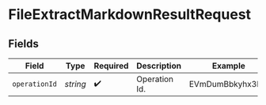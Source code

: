 # FileExtractMarkdownResultRequest


## Fields

| Field              | Type               | Required           | Description        | Example            |
| ------------------ | ------------------ | ------------------ | ------------------ | ------------------ |
| `operationId`      | *string*           | :heavy_check_mark: | Operation Id.      | EVmDumBbkyhx3DU    |